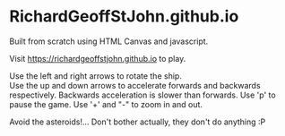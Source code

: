 # RichardGeoffStJohn.github.io

Built from scratch using HTML Canvas and javascript.

Visit https://richardgeoffstjohn.github.io to  play.

Use the left and right arrows to rotate the ship.  
Use the up and down arrows to accelerate forwards and backwards respectively.  Backwards acceleration is slower than forwards.
Use 'p' to pause the game.
Use '+' and  "-" to zoom in and out. 

Avoid the asteroids!... Don't bother actually, they don't do anything :P
